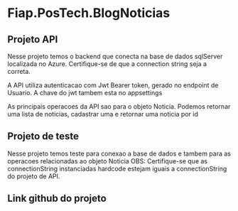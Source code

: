# Fiap.PosTech.BlogNoticias

## Projeto API
Nesse projeto temos o backend que conecta na base de dados sqlServer localizada no Azure. Certifique-se
de que a connection string seja a correta.

A API utiliza autenticacao com Jwt Bearer token, gerado no endpoint de Usuario. A chave do jwt tambem esta no appsettings

As principais operacoes da API sao para o objeto Noticia. Podemos retornar uma lista de noticias, cadastrar uma
 e retornar uma noticia por id

## Projeto de teste
Nesse projeto temos teste para conexao a base de dados e tambem para as operacoes relacionadas ao objeto Noticia
OBS: Certifique-se que as connectionString instanciadas hardcode estejam iguais a connectionString do 
projeto de API.

## Link github do projeto

